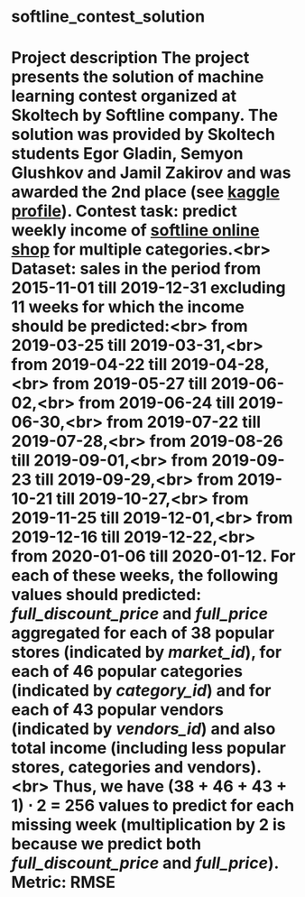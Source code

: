 # softline_contest_solution
# Project description The project presents the solution of machine learning contest organized at Skoltech by Softline company. The solution was provided by Skoltech students Egor Gladin, Semyon Glushkov and Jamil Zakirov and was **awarded the 2nd place** (see [kaggle profile](https://www.kaggle.com/egorgladin/competitions)).  **Contest task:** predict weekly income of [softline online shop](https://store.softline.ru/) for multiple categories.&lt;br> **Dataset:** sales in the period from 2015-11-01 till 2019-12-31 excluding 11 weeks for which the income should be predicted:&lt;br> from 2019-03-25 till 2019-03-31,&lt;br> from 2019-04-22 till 2019-04-28,&lt;br> from 2019-05-27 till 2019-06-02,&lt;br> from 2019-06-24 till 2019-06-30,&lt;br> from 2019-07-22 till 2019-07-28,&lt;br> from 2019-08-26 till 2019-09-01,&lt;br> from 2019-09-23 till 2019-09-29,&lt;br> from 2019-10-21 till 2019-10-27,&lt;br> from 2019-11-25 till 2019-12-01,&lt;br> from 2019-12-16 till 2019-12-22,&lt;br> from 2020-01-06 till 2020-01-12.  For each of these weeks, **the following values should predicted:** *full_discount_price* and *full_price* aggregated for each of 38 popular stores (indicated by *market_id*), for each of 46 popular categories (indicated by *category_id*) and for each of 43 popular vendors (indicated by *vendors_id*) and also total income (including less popular stores, categories and vendors). &lt;br> Thus, we have (38 + 46 + 43 + 1) $\cdot$ 2 = 256 values to predict for each missing week (multiplication by 2 is because we predict both *full_discount_price* and *full_price*).  **Metric:** RMSE
